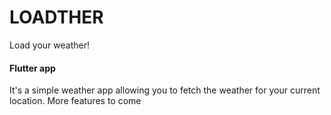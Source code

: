 # LOADTHER

Load your weather!

#### Flutter app

It's a simple weather app allowing you to fetch the weather for your current location. More features to come
